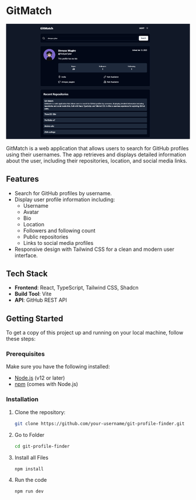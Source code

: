 # GitMatch

![GitMatch Screenshot](public/img/image.png)

GitMatch is a web application that allows users to search for GitHub profiles using their usernames. The app retrieves and displays detailed information about the user, including their repositories, location, and social media links.

## Features

- Search for GitHub profiles by username.
- Display user profile information including:
  - Username
  - Avatar
  - Bio
  - Location
  - Followers and following count
  - Public repositories
  - Links to social media profiles
- Responsive design with Tailwind CSS for a clean and modern user interface.

## Tech Stack

- **Frontend**: React, TypeScript, Tailwind CSS, Shadcn
- **Build Tool**: Vite
- **API**: GitHub REST API

## Getting Started

To get a copy of this project up and running on your local machine, follow these steps:

### Prerequisites

Make sure you have the following installed:

- [Node.js](https://nodejs.org/) (v12 or later)
- [npm](https://www.npmjs.com/) (comes with Node.js)

### Installation

1. Clone the repository:

   ```bash
   git clone https://github.com/your-username/git-profile-finder.git

2. Go to Folder

   ```bash
   cd git-profile-finder

3. Install all Files

   ```bash
   npm install

4. Run the code
   
   ```bash
   npm run dev

